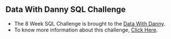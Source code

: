 ## Data With Danny SQL Challenge

- The 8 Week SQL Challenge is brought to the [Data With Danny](datawithdanny.com).
- To know more information about this challenge, [Click Here](https://8weeksqlchallenge.com/about/).
